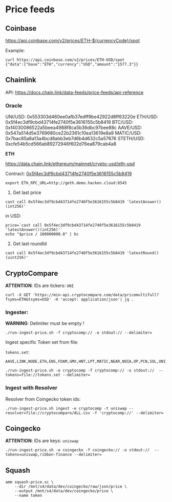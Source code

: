 
# Price feeds

## Coinbase

https://api.coinbase.com/v2/prices/ETH-${currencyCode}/spot

Example:

```
curl https://api.coinbase.com/v2/prices/ETH-USD/spot
{"data":{"base":"ETH","currency":"USD","amount":"1577.3"}}
```

## Chainlink 

API: https://docs.chain.link/data-feeds/price-feeds/api-reference



### Oracle

UNI/USD: 0x553303d460ee0afb37edff9be42922d8ff63220e
ETH/USD: 0x5f4ec3df9cbd43714fe2740f5e3616155c5b8419
BTC/USD: 0xf4030086522a5beea4988f8ca5b36dbc97bee88c
AAVE/USD: 0x547a514d5e3769680ce22b2361c10ea13619e8a9
MATIC/USD: 0x7bac85a8a13a4bcd8abb3eb7d6b4d632c5a57676
STETH/USD: 0xcfe54b5cd566ab89272946f602d76ea879cab4a8


__ETH__

https://data.chain.link/ethereum/mainnet/crypto-usd/eth-usd

Contract: [0x5f4ec3df9cbd43714fe2740f5e3616155c5b8419](https://etherscan.io/address/0x5f4ec3df9cbd43714fe2740f5e3616155c5b8419)

```
export ETH_RPC_URL=http://geth.demo.hacken.cloud:8545
```

1. Get last price

```
cast call 0x5f4ec3df9cbd43714fe2740f5e3616155c5b8419 'latestAnswer()(int256)'
```

in USD:
```
price=`cast call 0x5f4ec3df9cbd43714fe2740f5e3616155c5b8419 'latestAnswer()(int256)'`
echo "$price / 100000000.0" | bc
```

2. Get last roundId

```
cast call 0x5f4ec3df9cbd43714fe2740f5e3616155c5b8419 'latestRound()(uint256)'
```

## CryptoCompare

__ATTENTION__: IDs are tickers: `UNI` 

```
curl -X GET 'https://min-api.cryptocompare.com/data/pricemultifull?fsyms=ETH&tsyms=USD' -H 'accept: application/json'| jq .
```

### Ingester:

__WARNING__: Delimiter must be empty !

```
./run-ingest-price.sh -f cryptocomp:// -o stdout:// --delimiter=
 ```

Ingest specific Token set from file:

`tokens.set`:
```
AAVE,LINK,NODE,ETH,ENS,FOAM,GMX,HNT,LPT,MATIC,NEAR,NOIA,OP,PCN,SOL,UNI,RBN
```

```
./run-ingest-price.sh -e cryptocomp -f cryptocomp:// -o stdout://  --tokens=file://tokens.set --delimiter=
```

### Ingest with Resolver 

Resolver from Coingecko token ids:

```
./run-ingest-price.sh ingest -e cryptocomp -t uniswap --resolver=file://cryptocompare/ALL.csv -f 'cryptocomp://' --delimiter=
```

## Coingecko

__ATTENTION__: IDs are keys: `uniswap` 

```
./run-ingest-price.sh -e coingecko -f coingecko:// -o stdout://  --tokens=uniswap,ribbon-finance --delimiter=
```


## Squash

```
amm squash-price.sc \
    --dir /mnt/s4/data/dev/coingecko/raw/json/price \
    --output /mnt/s4/data/dev/coingecko/price \
    --name token
```
